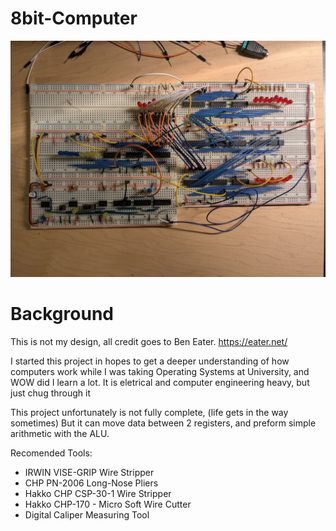# 8bit-Computer
![alt text](assets/1000002680.jpg)

# Background

This is not my design, all credit goes to Ben Eater. https://eater.net/

I started this project in hopes to get a deeper understanding of how computers work while I was taking Operating Systems at University, and WOW did I learn a lot.
It is eletrical and computer engineering heavy, but just chug through it

This project unfortunately is not fully complete, (life gets in the way sometimes) But it can move data between 2 registers, and preform simple arithmetic with the ALU.


Recomended Tools:
- IRWIN VISE-GRIP Wire Stripper
- CHP PN-2006 Long-Nose Pliers
- Hakko CHP CSP-30-1 Wire Stripper
- Hakko CHP-170 - Micro Soft Wire Cutter
- Digital Caliper Measuring Tool
